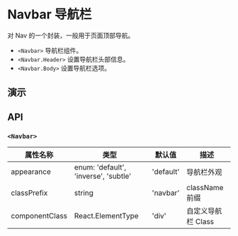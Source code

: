 # Navbar 导航栏 [<i class="icon icon-edit2" ></i>](https://github.com/rsuite/rsuite.github.io/blob/master/src/components/navbar/index.md)

对 Nav 的一个封装，一般用于页面顶部导航。

- `<Navbar>` 导航栏组件。
- `<Navbar.Header>`  设置导航栏头部信息。
- `<Navbar.Body>` 设置导航栏选项。

## 演示

<!--{demo}-->

## API

### `<Navbar>`

| 属性名称       | 类型                                 | 默认值    | 描述               |
| -------------- | ------------------------------------ | --------- | ------------------ |
| appearance     | enum: 'default', 'inverse', 'subtle' | 'default' | 导航栏外观         |
| classPrefix    | string                               | 'navbar'  | className 前缀     |
| componentClass | React.ElementType                    | 'div'     | 自定义导航栏 Class |
